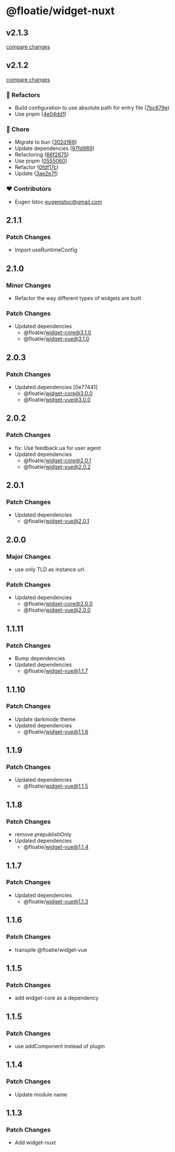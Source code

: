 # @floatie/widget-nuxt

## v2.1.3

[compare changes](https://github.com/your-org/my-module/compare/v2.1.2...v2.1.3)

## v2.1.2

[compare changes](https://github.com/your-org/my-module/compare/@floatie/widget-nuxt@2.1.1...v2.1.2)

### 💅 Refactors

- Build configuration to use absolute path for entry file ([7bc679e](https://github.com/your-org/my-module/commit/7bc679e))
- Use pnpm ([4e04dd1](https://github.com/your-org/my-module/commit/4e04dd1))

### 🏡 Chore

- Migrate to bun ([302d168](https://github.com/your-org/my-module/commit/302d168))
- Update dependencies ([97fd989](https://github.com/your-org/my-module/commit/97fd989))
- Refactoring ([66f2875](https://github.com/your-org/my-module/commit/66f2875))
- Use pnpm ([0555060](https://github.com/your-org/my-module/commit/0555060))
- Refactor ([0fdf17c](https://github.com/your-org/my-module/commit/0fdf17c))
- Update ([3ae2e7f](https://github.com/your-org/my-module/commit/3ae2e7f))

### ❤️ Contributors

- Eugen Istoc <eugenistoc@gmail.com>

## 2.1.1

### Patch Changes

- Import useRuntimeConfig

## 2.1.0

### Minor Changes

- Refactor the way different types of widgets are built

### Patch Changes

- Updated dependencies
  - @floatie/widget-core@3.1.0
  - @floatie/widget-vue@3.1.0

## 2.0.3

### Patch Changes

- Updated dependencies [0e77441]
  - @floatie/widget-core@3.0.0
  - @floatie/widget-vue@3.0.0

## 2.0.2

### Patch Changes

- fix: Use feedback.ua for user agent
- Updated dependencies
  - @floatie/widget-core@2.0.1
  - @floatie/widget-vue@2.0.2

## 2.0.1

### Patch Changes

- Updated dependencies
  - @floatie/widget-vue@2.0.1

## 2.0.0

### Major Changes

- use only TLD as instance url.

### Patch Changes

- Updated dependencies
  - @floatie/widget-core@2.0.0
  - @floatie/widget-vue@2.0.0

## 1.1.11

### Patch Changes

- Bump dependencies
- Updated dependencies
  - @floatie/widget-vue@1.1.7

## 1.1.10

### Patch Changes

- Update darkmode theme
- Updated dependencies
  - @floatie/widget-vue@1.1.6

## 1.1.9

### Patch Changes

- Updated dependencies
  - @floatie/widget-vue@1.1.5

## 1.1.8

### Patch Changes

- remove prepublishOnly
- Updated dependencies
  - @floatie/widget-vue@1.1.4

## 1.1.7

### Patch Changes

- Updated dependencies
  - @floatie/widget-vue@1.1.3

## 1.1.6

### Patch Changes

- transpile @floatie/widget-vue

## 1.1.5

### Patch Changes

- add widget-core as a dependency

## 1.1.5

### Patch Changes

- use addComponent instead of plugin

## 1.1.4

### Patch Changes

- Update module name

## 1.1.3

### Patch Changes

- Add widget-nuxt
